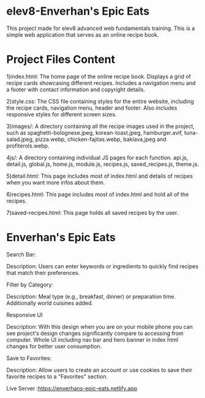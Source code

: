 # elev8-Enverhan's Epic Eats

This project made for elev8 advanced web fundamentals training. This is a simple web application that serves as an online recipe book.

# Project Files Content

1)index.html: The home page of the online recipe book. Displays a grid of recipe cards showcasing different recipes. Includes a navigation menu and a footer with contact information and copyright details.

2)style.css: The CSS file containing styles for the entire website, including the recipe cards, navigation menu, header and footer. Also includes responsive styles for different screen sizes.

3)images/: A directory containing all the recipe images used in the project, such as spaghetti-bolognese.jpeg, korean-toast.jpeg, hamburger.avif, tuna-salad.jpeg, pizza.webp, chicken-fajitas.webp, baklava,jpeg and profiterols.webp.

4js/: A directory containing individual JS pages for each function. api.js, detail.js, global.js, home.js, module.js, recipes.js, saved_recipes.js, theme.js.

5)detail.html: This page includes most of index.html and details of recipes when you want more infos about them.

6)recipes.html: This page includes most of index.html and hold all of the recipes.

7)saved-recipes.html: This page holds all saved recipes by the user.


# Enverhan's Epic Eats

Search Bar:

Description: Users can enter keywords or ingredients to quickly find recipes that match their preferences. 

Filter by Category:

Description: Meal type (e.g., breakfast, dinner) or preparation time. Additionally world cuisines added.
 
Responsive UI

Description: With this design when you are on your mobile phone you can see project's design changes significantly compare to accessing from computer. Whole UI including nav bar and hero banner in index html changes for better user consumption.

Save to Favorites:

Description: Allow users to create an account or use cookies to save their favorite recipes to a "Favorites" section. 

Live Server :https://enverhans-epic-eats.netlify.app
